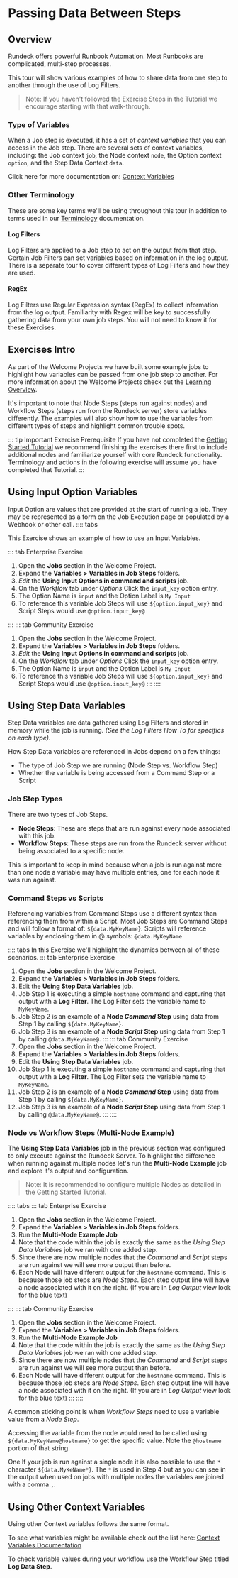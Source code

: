 # Passing Data Between Steps

## Overview
Rundeck offers powerful Runbook Automation. Most Runbooks are complicated, multi-step processes.

This tour will show various examples of how to share data from one step to another through the use of Log Filters.

> Note: If you haven't followed the Exercise Steps in the Tutorial we encourage starting with that walk-through.

### Type of Variables
When a Job step is executed, it has a set of *context variables* that you can access in the Job step. There are several sets of context variables, including: the Job context `job`, the Node context `node`, the Option context `option`, and the Step Data Context `data`.

Click here for more documentation on: [Context Variables](/docs/manual/job-workflows.html#context-variables)

### Other Terminology

These are some key terms we'll be using throughout this tour in addition to terms used in our [Terminology](/learning/tutorial/terminology) documentation.

#### Log Filters
Log Filters are applied to a Job step to act on the output from that step. Certain Job Filters can set variables based on information in the log output. There is a separate tour to cover different types of Log Filters and how they are used.

#### RegEx
Log Filters use Regular Expression syntax (RegEx) to collect information from the log output. Familiarity with Regex will be key to successfully gathering data from your own job steps. You will not need to know it for these Exercises.

## Exercises Intro
As part of the Welcome Projects we have built some example jobs to highlight how variables can be passed from one job step to another.  For more information about the Welcome Projects check out the [Learning Overview](/learning/).

It's important to note that Node Steps (steps run against nodes) and Workflow Steps (steps run from the Rundeck server) store variables differently. The examples will also show how to use the variables from different types of steps and highlight common trouble spots.

::: tip Important Exercise Prerequisite
If you have not completed the [Getting Started Tutorial](/learning/tutorial/preparing) we recommend finishing the exercises there first to include additional nodes and familiarize yourself with core Rundeck functionality. Terminology and actions in the following exercise will assume you have completed that Tutorial.
:::

## Using Input Option Variables
Input Option are values that are provided at the start of running a job. They may be represented as a form on the Job Execution page or populated by a Webhook or other call.
:::: tabs

This Exercise shows an example of how to use an Input Variables.

::: tab Enterprise Exercise
1. Open the **Jobs** section in the Welcome Project.
1. Expand the **Variables > Variables in Job Steps** folders.
1. *Edit* the **Using Input Options in command and scripts** job.
1. On the *Workflow* tab under *Options* Click the `input_key` option entry.
1. The Option Name is `input` and the Option Label is `My Input`
1. To reference this variable Job Steps will use `${option.input_key}` and Script Steps would use `@option.input_key@`

:::
::: tab Community Exercise
1. Open the **Jobs** section in the Welcome Project.
1. Expand the **Variables > Variables in Job Steps** folders.
1. *Edit* the **Using Input Options in command and scripts** job.
1. On the *Workflow* tab under *Options* Click the `input_key` option entry.
1. The Option Name is `input` and the Option Label is `My Input`
1. To reference this variable Job Steps will use `${option.input_key}` and Script Steps would use `@option.input_key@`
:::
::::

## Using Step Data Variables

Step Data variables are data gathered using Log Filters and stored in memory while the job is running. _(See the Log Filters How To for specifics on each type)_.

How Step Data variables are referenced in Jobs depend on a few things:
- The type of Job Step we are running (Node Step vs. Workflow Step)
- Whether the variable is being accessed from a Command Step or a Script

### Job Step Types
There are two types of Job Steps.
- **Node Steps**: These are steps that are run against every node associated with this job.
- **Workflow Steps**: These steps are run from the Rundeck server without being associated to a specific node.

This is important to keep in mind because when a job is run against more than one node a variable may have multiple entries, one for each node it was run against.

### Command Steps vs Scripts
Referencing variables from Command Steps use a different syntax than referencing them from within a Script. Most Job Steps are Command Steps and will follow a format of:
`${data.MyKeyName}`.  Scripts will reference variables by enclosing them in @ symbols: `@data.MyKeyName`

:::: tabs
In this Exercise we'll highlight the dynamics between all of these scenarios.
::: tab Enterprise Exercise
1. Open the **Jobs** section in the Welcome Project.
1. Expand the **Variables > Variables in Job Steps** folders.
1. Edit the **Using Step Data Variables** job.
1. Job Step 1 is executing a simple `hostname` command and capturing that output with a **Log Filter**. The Log Filter sets the variable name to `MyKeyName`.
1. Job Step 2 is an example of a **Node _Command_ Step** using data from Step 1 by calling `${data.MyKeyName}`.
1. Job Step 3 is an example of a **Node _Script_ Step** using data from Step 1 by calling `@data.MyKeyName@`.
:::
::: tab Community Exercise
1. Open the **Jobs** section in the Welcome Project.
1. Expand the **Variables > Variables in Job Steps** folders.
1. Edit the **Using Step Data Variables** job.
1. Job Step 1 is executing a simple `hostname` command and capturing that output with a **Log Filter**. The Log Filter sets the variable name to `MyKeyName`.
1. Job Step 2 is an example of a **Node _Command_ Step** using data from Step 1 by calling `${data.MyKeyName}`.
1. Job Step 3 is an example of a **Node _Script_ Step** using data from Step 1 by calling `@data.MyKeyName@`.
:::
::::

### Node vs Workflow Steps (Multi-Node Example)
The **Using Step Data Variables** job in the previous section was configured to only execute against the Rundeck Server.
To highlight the difference when running against multiple nodes let's run the **Multi-Node Example** job and explore it's output and configuration.
>Note: It is recommended to configure multiple Nodes as detailed in the Getting Started Tutorial.

:::: tabs
::: tab Enterprise Exercise
1. Open the **Jobs** section in the Welcome Project.
1. Expand the **Variables > Variables in Job Steps** folders.
1. Run the **Multi-Node Example Job**
1. Note that the code within the job is exactly the same as the _Using Step Data Variables_ job we ran with one added step.
1. Since there are now multiple nodes that the _Command_ and _Script_ steps are run against we will see more output than before.
2. Each Node will have different output for the `hostname` command. This is because those job steps are *Node Steps*. Each step output line will have a node associated with it on the right. (If you are in *Log Output* view look for the blue text)

:::
::: tab Community Exercise
1. Open the **Jobs** section in the Welcome Project.
1. Expand the **Variables > Variables in Job Steps** folders.
1. Run the **Multi-Node Example Job**
1. Note that the code within the job is exactly the same as the _Using Step Data Variables_ job we ran with one added step.
1. Since there are now multiple nodes that the _Command_ and _Script_ steps are run against we will see more output than before.
2. Each Node will have different output for the `hostname` command. This is because those job steps are *Node Steps*. Each step output line will have a node associated with it on the right. (If you are in *Log Output* view look for the blue text)
:::
::::

A common sticking point is when _Workflow Steps_ need to use a variable value from a _Node Step_.

Accessing the variable from the node would need to be called using `${data.MyKeyName@hostname}` to get the specific value. Note the `@hostname` portion of that string.

One If your job is run against a single node it is also possible to use the `*` character `${data.MyKeName*}`. The `*` is used in Step 4 but as you can see in the output when used on jobs with multiple nodes the variables are joined with a comma `,`.

## Using Other Context Variables
Using other Context variables follows the same format.

To see what variables might be available check out the list here:
[Context Variables Documentation](/manual/job-workflows.html#context-variables)

To check variable values during your workflow use the Workflow Step titled **Log Data Step**.
